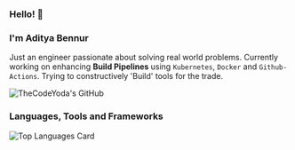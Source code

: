 ### Hello! 👋
### I'm Aditya Bennur

Just an engineer passionate about solving real world problems. Currently working on enhancing **Build Pipelines** using ```Kubernetes```, ```Docker``` and ```Github-Actions```. Trying to constructively 'Build' tools for the trade. 


![TheCodeYoda's GitHub](https://github-readme-stats.vercel.app/api?username=TheCodeYoda&count_private=true&show_icons=true&theme=radical)

### Languages, Tools and Frameworks

![Top Languages Card](https://github-readme-stats.vercel.app/api/top-langs/?username=TheCodeYoda&layout=compact&hide=javascript,html,css,php&theme=radical)
